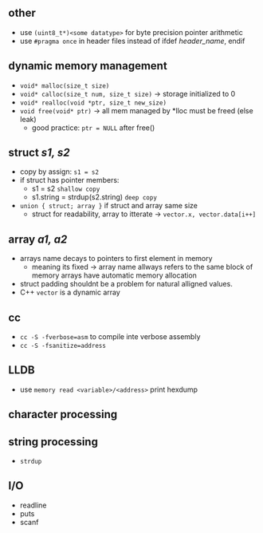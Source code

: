 ## other
- use `(uint8_t*)<some datatype>` for byte precision pointer arithmetic
- use `#pragma once` in header files instead of ifdef *header_name*, endif

## dynamic memory management
- `void* malloc(size_t size)`
- `void* calloc(size_t num, size_t size)` -> storage initialized to 0
- `void* realloc(void *ptr, size_t new_size)`
- `void free(void* ptr)` -> all mem managed by *lloc must be freed (else leak)
  - good practice: `ptr = NULL` after free()

## struct *s1, s2*
- copy by assign: `s1 = s2`
- if struct has pointer members:
  - s1 = s2 `shallow copy`
  - s1.string = strdup(s2.string) `deep copy`
- `union { struct; array }` if struct and array same size
  - struct for readability, array to itterate -> `vector.x, vector.data[i++]`

## array *a1, a2*
- arrays name decays to pointers to first element in memory 
  - meaning its fixed -> array name allways refers to the same block of memory
    arrays have automatic memory allocation
- struct padding shouldnt be a problem for natural alligned values.
- C++ `vector` is a dynamic array

## cc
- `cc -S -fverbose=asm` to compile inte verbose assembly
- `cc -S -fsanitize=address`

## LLDB
- use `memory read <variable>/<address>` print hexdump

## character processing

## string processing
- `strdup` 

## I/O
- readline
- puts
- scanf
